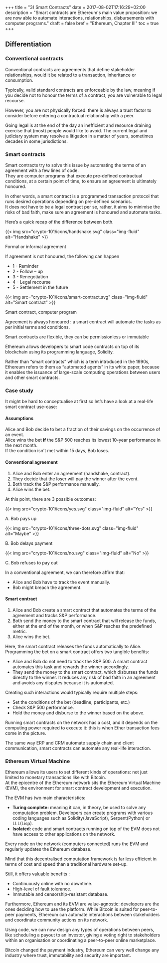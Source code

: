 +++
title = "3) Smart Contracts"
date = 2017-08-02T17:16:29+02:00
description = "Smart contracts are Ethereum's main value proposition: we are now able to automate interactions, relationships, disbursements with computer programs."
draft = false
bref = "Ethereum, Chapter III"
toc = true
+++

## Differentiation

### Conventional contracts

Conventional contracts are agreements that define stakeholder relationships, would it be related to a transaction, inheritance or consumption.  

Typically, valid standard contracts are enforceable by the law, meaning if you decide not to honour the terms of a contract, you are vulnerable to legal recourse.   

However, you are not physically forced: there is always a trust factor to consider before entering a contractual relationship with a peer.  

Going legal is at the end of the day an inefficient and resource draining exercise that (most) people would like to avoid. The current legal and judiciary system may resolve a litigation in a matter of years, sometimes decades in some jurisdictions.

### Smart contracts

Smart contracts try to solve this issue by automating the terms of an agreement with a few lines of code.  
They are computer programs that execute pre-defined contractual conditions, at a certain point of time, to ensure an agreement is ultimately honoured.  

In other words, a smart contract is a programmed transaction protocol that runs desired operations depending on pre-defined scenarios.  
It does not have to be a legal contract per se, rather, it aims to minimise the risks of bad faith, make sure an agreement is honoured and automate tasks.  

Here’s a quick recap of the difference between both.

<div class="container my-4">
  <div class="row">
    <div class="col text-center">
      {{< img src="crypto-101/icons/handshake.svg" class="img-fluid" alt="Handshake" >}}
      <p class="font-weight-bold mt-2 text-center">Formal or informal agreement</p>
      <p class="small text-center">If agreement is not honoured, the following can happen</p>
      <ul>
        <li class="small text-left">1 - Reminder</li>
        <li class="small text-left">2 - Follow – up</li>
        <li class="small text-left">3 - Renegotiation</li>
        <li class="small text-left">4 - Legal recourse</li>
        <li class="small text-left">5 - Settlement in the future</li>
      </ul>
    </div>
    <div class="col text-center">
      {{< img src="crypto-101/icons/smart-contract.svg" class="img-fluid" alt="Smart contract" >}}
      <p class="font-weight-bold mt-2">Smart contract, computer program
      <p class="small">Agreement is always honoured : a smart contract will automate the tasks as per initial terms and conditions.</p>
      <p class="small">Smart contracts are flexible, they can be permissionless or immutable</p>
    </div>
  </div>
 </div>

Ethereum allows developers to smart code contracts on top of its blockchain using its programming language, Solidity.  

Rather than “smart contracts” which is a term introduced in the 1990s, Ethereum refers to them as “automated agents” in its white paper, because it enables the issuance of large-scale computing operations between users and other smart contracts.

### Case study

It might be hard to conceptualise at first so let’s have a look at a real-life smart contract use-case:

#### Assumptions

Alice and Bob decide to bet a fraction of their savings on the occurrence of an event.  
Alice wins the bet **if** the S&P 500 reaches its lowest 10-year performance in the next month.  
If the condition isn't met within 15 days, Bob loses.  

#### Conventional agreement

1. Alice and Bob enter an agreement (handshake, contract).
2. They decide that the loser will pay the winner after the event.
3. Both track the S&P performance manually.
4. Alice wins the bet.

At this point, there are 3 possible outcomes:  

<div class="container">
  <div class="row text-center">
    <div class="col">
      {{< img src="crypto-101/icons/yes.svg" class="img-fluid" alt="Yes" >}}
      <p class="font-weight-bold">A. Bob pays up</p>
    </div>
    <div class="col">
      {{< img src="crypto-101/icons/three-dots.svg" class="img-fluid" alt="Maybe" >}}
      <p class="font-weight-bold">B. Bob delays payment</p>
    </div>
    <div class="col">
      {{< img src="crypto-101/icons/no.svg" class="img-fluid" alt="No" >}}
      <p class="font-weight-bold">C. Bob refuses to pay out</p>
    </div>
  </div>
</div>

In a conventional agreement, we can therefore affirm that:

* Alice and Bob have to track the event manually.
* Bob might breach the agreement.

#### Smart contract

1. Alice and Bob create a smart contract that automates the terms of the agreement and tracks S&P performance.
2. Both send the money to the smart contract that will release the funds, either at the end of the month, or when S&P reaches the predefined metric.
3. Alice wins the bet.

Here, the smart contract releases the funds automatically to Alice.  
Programming the bet on a smart contract offers two tangible benefits:

* Alice and Bob do not need to track the S&P 500. A smart contract automates this task and rewards the winner accordingly.
* They send the money to the smart contract, which disburses the funds directly to the winner. It reduces any risk of bad faith in an agreement and avoids any disputes because it is automated.

Creating such interactions would typically require multiple steps:

* Set the conditions of the bet (deadline, participants, etc.)
* Check S&P 500 performance.
* Hold the money and disburse to the winner based on the above.

Running smart contracts on the network has a cost, and it depends on the computing power required to execute it: this is when Ether transaction fees come in the picture.  

The same way ERP and CRM automate supply chain and client communication, smart contracts can automate any real-life interaction.

### Ethereum Virtual Machine

Ethereum allows its users to set different kinds of operations: not just limited to monetary transactions like with Bitcoin.  
At the epicentre of the Ethereum network sits the Ethereum Virtual Machine (EVM), the environment for smart contract development and execution.  

The EVM has two main characteristics:

* **Turing complete:** meaning it can, in theory, be used to solve any computation problem. Developers can create programs with various coding languages such as Solidity(JavaScript), Serpent(Python) or LLL(Lisp).
* **Isolated:** code and smart contracts running on top of the EVM does not have access to other applications on the network.

Every node on the network (computers connected) runs the EVM and regularly updates the Ethereum database.  

Mind that this decentralised computation framework is far less efficient in terms of cost and speed than a traditional hardware set-up. 

Still, it offers valuable benefits :

* Continuously online with no downtime.
* High-level of fault tolerance.
* Immutable and censorship-resistant database.

Furthermore, Ethereum and its EVM are value-agnostic: developers are the ones deciding how to use the platform. While Bitcoin is suited for peer-to-peer payments, Ethereum can automate interactions between stakeholders and coordinate community actions on its network.   

Using code, we can now design any types of operations between peers, like scheduling a payout to an investor, giving a voting right to stakeholders within an organisation or coordinating a peer-to-peer online marketplace.  

Bitcoin changed the payment industry, Ethereum can very well change any industry where trust, immutability and security are important.

